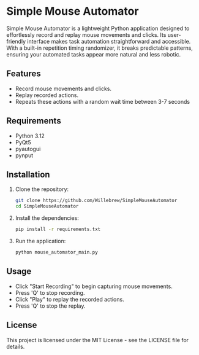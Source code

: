 # Simple Mouse Automator

Simple Mouse Automator is a lightweight Python application designed to effortlessly record and replay mouse movements and clicks. Its user-friendly interface makes task automation straightforward and accessible. With a built-in repetition timing randomizer, it breaks predictable patterns, ensuring your automated tasks appear more natural and less robotic.

## Features

- Record mouse movements and clicks.
- Replay recorded actions.
- Repeats these actions with a random wait time between 3-7 seconds
## Requirements

- Python 3.12
- PyQt5
- pyautogui
- pynput

## Installation

1. Clone the repository:
   ```bash
   git clone https://github.com/Willebrew/SimpleMouseAutomator
   cd SimpleMouseAutomator

2. Install the dependencies:
   ```bash
   pip install -r requirements.txt
   
3. Run the application:
   ```bash
   python mouse_automator_main.py
   
## Usage

- Click "Start Recording" to begin capturing mouse movements.
- Press 'Q' to stop recording.
- Click "Play" to replay the recorded actions.
- Press 'Q' to stop the replay.

## License
This project is licensed under the MIT License - see the LICENSE file for details.

